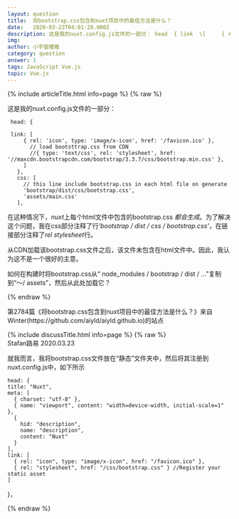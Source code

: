 ```yaml
---
layout: question
title:  将bootstrap.css包含到nuxt项目中的最佳方法是什么？
date:   2020-03-23T04:01:28.000Z
description: 这是我的nuxt.config.js文件的一部分： head  { link  \[     { rel  'icon', type  'imag...
img: 
author: 小宇宙猪猪
category: question
answer: 1
tags: JavaScript Vue.js
topic: Vue.js
---
```

<div class="article-root">
  <div class="article">
    {% include articleTitle.html info=page %}
    {% raw %}
    <div class="article-content"><p><font style="vertical-align: inherit;"><font style="vertical-align: inherit;">这是我的nuxt.config.js文件的一部分：</font></font></p>

<pre><code> head: {<font></font>
<font></font>
 link: [<font></font>
     { rel: 'icon', type: 'image/x-icon', href: '/favicon.ico' },<font></font>
       // load bootsttrap.css from CDN      <font></font>
       //{ type: 'text/css', rel: 'stylesheet', href: '//maxcdn.bootstrapcdn.com/bootstrap/3.3.7/css/bootstrap.min.css' },<font></font>
     ]<font></font>
   },<font></font>
   css: [<font></font>
     // this line include bootstrap.css in each html file on generate <font></font>
     'bootstrap/dist/css/bootstrap.css',<font></font>
     'assets/main.css'<font></font>
   ],<font></font>
</code></pre>

<p><font style="vertical-align: inherit;"><font style="vertical-align: inherit;">在这种情况下，</font></font><em><font style="vertical-align: inherit;"><font style="vertical-align: inherit;">nuxt</font></font></em><font style="vertical-align: inherit;"><font style="vertical-align: inherit;">上每个html文件中包含的bootstrap.css </font><em><font style="vertical-align: inherit;">都会生成</font></em><font style="vertical-align: inherit;">。</font><font style="vertical-align: inherit;">为了解决这个问题，我</font><font style="vertical-align: inherit;">在css部分</font><font style="vertical-align: inherit;">注释了行</font></font><em><font style="vertical-align: inherit;"><font style="vertical-align: inherit;">'bootstrap / dist / css / bootstrap.css'</font></font></em><font style="vertical-align: inherit;"><font style="vertical-align: inherit;">，</font><font style="vertical-align: inherit;">在链接部分</font><font style="vertical-align: inherit;">注释了</font></font><em><font style="vertical-align: inherit;"><font style="vertical-align: inherit;">rel stylesheet</font></font></em><font style="vertical-align: inherit;"><font style="vertical-align: inherit;">行。</font></font></p>

<p><font style="vertical-align: inherit;"><font style="vertical-align: inherit;">从CDN加载该bootstrap.css文件之后，该文件未包含在html文件中。</font><font style="vertical-align: inherit;">因此，我认为这不是一个很好的主意。</font></font></p>

<p><font style="vertical-align: inherit;"><font style="vertical-align: inherit;">如何在构建时将bootstrap.css从“ node_modules / bootstrap / dist / ...”复制到“〜/ assets”，然后从此处加载它？</font></font></p></div>
    {% endraw %}
  </div>
  <p class="winter_mark">第2784篇《将bootstrap.css包含到nuxt项目中的最佳方法是什么？》来自Winter(https://github.com/aiyld/aiyld.github.io)的站点</p>
  <div class="discuss-wrapper">
    {% include discussTitle.html info=page %}
    {% raw %}
    <div class="discuss-item">
        <div class="discuss-parent">
          <div class="discuss-meta">
            <span class="discuss-user">Stafan路易</span>
            <span class="discuss-time">2020.03.23</span>
          </div>
          <div class="discuss-comment"><p><font style="vertical-align: inherit;"><font style="vertical-align: inherit;">就我而言，我将bootstrap.css文件放在“静态”文件夹中，然后将其注册到nuxt.config.js中，如下所示</font></font></p>

<pre><code>head: {<font></font>
title: "Nuxt",<font></font>
meta: [<font></font>
  { charset: "utf-8" },<font></font>
  { name: "viewport", content: "width=device-width, initial-scale=1" },<font></font>
  {<font></font>
    hid: "description",<font></font>
    name: "description",<font></font>
    content: "Nuxt"<font></font>
  }<font></font>
],<font></font>
link: [<font></font>
  { rel: "icon", type: "image/x-icon", href: "/favicon.ico" },<font></font>
  { rel: "stylesheet", href: "/css/bootstrap.css" } //Register your static asset <font></font>
]<font></font>
</code></pre>

<p><font style="vertical-align: inherit;"><font style="vertical-align: inherit;">}，</font></font></p></div>
        </div></div>
    {% endraw %}
  </div>
<div>
